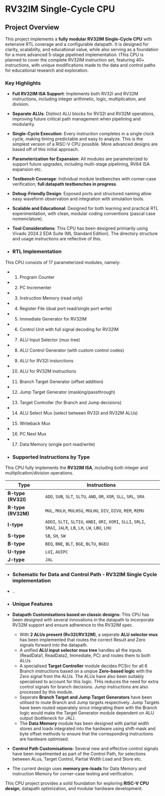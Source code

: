 # RV32IM Single-Cycle CPU

## Project Overview

This project implements a **fully modular RV32IM Single-Cycle CPU** with extensive RTL coverage and a configurable datapath. It is designed for clarity, scalability, and educational value, while also serving as a foundation for a more advanced 5-stage pipelined implementation. IThis CPU is planned to cover the complete RV32IM instruction set, featuring 40+ instructions, with unique modifications made to the data and control paths for educational research and exploration.


### Key Highlights

* **Full RV32IM ISA Support**: Implements both RV32I and RV32M instructions, including integer arithmetic, logic, multiplication, and division.
* **Separate ALUs**: Distinct ALU blocks for RV32I and RV32M operations, improving future critical path management when pipelining and modularity.
* **Single-Cycle Execution**: Every instruction completes in a single clock cycle, making timing predictable and easy to analyze. This is the simplest version of a RISC-V CPU possible. More advanced designs are based off of this initial approach.       
* **Parameterization for Expansion**: All modules are parameterized to support future upgrades, including multi-stage pipelining, RV64 ISA expansion etc.
* **Testbench Coverage**: Individual module testbenches with corner-case verification; **full datapath testbenches in progress**.
* **Debug-Friendly Design**: Exposed ports and structured naming allow easy waveform observation and integration with simulation tools.
* **Scalable and Educational**: Designed for both learning and practical RTL experimentation, with clean, modular coding conventions (pascal case nomenclature).
* **Tool Considerations**: This CPU has been designed primiarily using Vivado 2024.2 EDA Suite (ML Standard Edition). The directory structure and usage instructions are reflective of this.

* ### RTL Implementation
This CPU consists of 17 parameterized modules, namely:
  * 1. Program Counter
  * 2. PC Incrementer
  * 3. Instruction Memory (read only)
  * 4. Register File (dual port read/single port write)
  * 5. Immediate Generator for RV32IM
  * 6. Control Unit with full signal decoding for RV32IM
  * 7. ALU Input Selector (mux tree)
  * 8. ALU Control Generator (with custom control codes)
  * 9. ALU for RV32I insturctions
  * 10. ALU for RV32M instructions
  * 11. Branch Target Generator (offset addition)
  * 12. Jump Target Generator (masking/passthrough)
  * 13. Target Controller (for Branch and Jump decisions)
  * 14. ALU Select Mux (select between RV32I and RV32M ALUs)
  * 15. Writeback Mux
  * 16. PC Next Mux
  * 17. Data Memory (single port read/write)

* ### Supported Instructions by Type

This CPU fully implements the **RV32IM ISA**, including both integer and multiplication/division operations.

| Type | Instructions |
|------|--------------|
| **R-type (RV32I)** | `ADD`, `SUB`, `SLT`, `SLTU`, `AND`, `OR`, `XOR`, `SLL`, `SRL`, `SRA` |
| **R-type (RV32M)** | `MUL`, `MULH`, `MULHSU`, `MULHU`, `DIV`, `DIVU`, `REM`, `REMU` |
| **I-type** | `ADDI`, `SLTI`, `SLTIU`, `ANDI`, `ORI`, `XORI`, `SLLI`, `SRLI`, `SRAI`, `JALR`, `LB`, `LH`, `LW`, `LBU`, `LHU` |
| **S-type** | `SB`, `SH`, `SW` |
| **B-type** | `BEQ`, `BNE`, `BLT`, `BGE`, `BLTU`, `BGEU` |
| **U-type** | `LUI`, `AUIPC` |
| **J-type** | `JAL` |

* ### Schematic for Data and Control Path - RV32IM Single Cycle implementation
* ..

* ### Unique Features
* **Datapath Customisations based on classic designs:** This CPU has been designed with several innovations in the datapath to incorporate RV32M support and ensure adherence to the RV32IM spec.
  * With **2 ALUs present (Rv32I/RV32M)**, a seperate **ALU selector mux** has been implemented that routes the correct Result and Zero signals forward into the datapath.
  * A unified **ALU input selector mux tree** handles all the inputs (ReadData1, ReadData2, Immediate, PC) and routes them to both ALUs
  * A specialised **Target Controller** module decides PCSrc for all 6 Branch instructions based on a unqiue **Zero-based logic** with the Zero signal from the ALUs. The ALUs have also been suitably specialised to account for this logic. THis reduces the need for extra control signals for branch decisions. Jump instructions are also processed by this module.
  * Seperate **Branch Target and Jump Target Generators** have been utilised to route Branch and Jump targets respectively. Jump Targets have been routed seperately since integrating them with the Branch logic would make the Target Generator module dependent on ALU output (bottleneck for JAL).
  * The **Data Memory** module has been designed with partial width stores and loads integrated into the hardware using shift-mask and byte offset methods to ensure that the corresponding instructions are hardware optimised.
* **Control Path Customisations:** Several new and effective control signals have been impelmented as part of the Control Path, for selections between ALus, Target Control, Partial Width Load and Store etc.
* The current design uses **memory pre-loads** for Data Memory and instruction Memory for corner-case testing and verification.

This CPU project provides a solid foundation for exploring **RISC-V CPU design**, datapath optimization, and modular hardware development.
